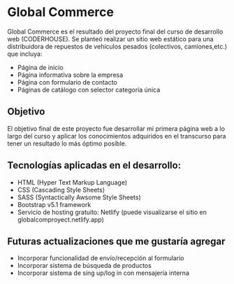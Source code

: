 # Global Commerce
 Global Commerce es el resultado del proyecto final del curso de desarrollo web (CODERHOUSE). 
 Se planteó realizar un sitio web estático para una distribuidora de repuestos de vehículos pesados (colectivos, camiones,etc.) que incluya:
 - Página de inicio
 - Página informativa sobre la empresa
 - Página con formulario de contacto
 - Páginas de catálogo con selector categoría única

## Objetivo 
 El objetivo final de este proyecto fue desarrollar mi primera página web a lo largo del curso y aplicar los conocimientos adquiridos en el transcurso para tener un resultado lo más óptimo posible.
 
## Tecnologías aplicadas en el desarrollo:
 - HTML (Hyper Text Markup Language)
 - CSS (Cascading Style Sheets)
 - SASS (Syntactically Awsome Style Sheets)
 - Bootstrap v5.1 framework
 - Servicio de hosting gratuito: Netlify (puede visualizarse el sitio en globalcomproyect.netlify.app)

## Futuras actualizaciones que me gustaría agregar 
 - Incorporar funcionalidad de envío/recepción al formulario
 - Incorporar sistema de búsqueda de productos
 - Incorporar sistema de sing up/log in con mensajería interna
